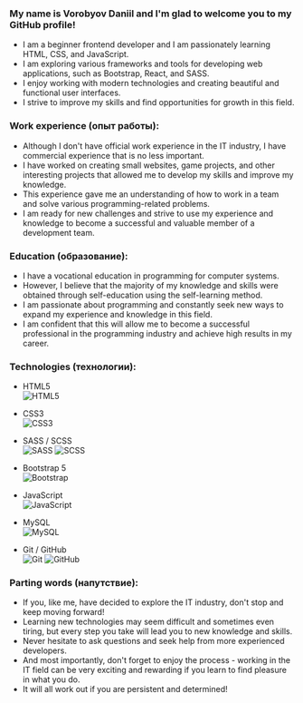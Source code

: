 ### My name is Vorobyov Daniil and I'm glad to welcome you to my GitHub profile!
- I am a beginner frontend developer and I am passionately learning HTML, CSS, and JavaScript. 
- I am exploring various frameworks and tools for developing web applications, such as Bootstrap, React, and SASS. 
- I enjoy working with modern technologies and creating beautiful and functional user interfaces. 
- I strive to improve my skills and find opportunities for growth in this field.  

### Work experience (опыт работы):
- Although I don't have official work experience in the IT industry, I have commercial experience that is no less important. 
- I have worked on creating small websites, game projects, and other interesting projects that allowed me to develop my skills and improve my knowledge. 
- This experience gave me an understanding of how to work in a team and solve various programming-related problems. 
- I am ready for new challenges and strive to use my experience and knowledge to become a successful and valuable member of a development team.

### Education (образование):
- I have a vocational education in programming for computer systems. 
- However, I believe that the majority of my knowledge and skills were obtained through self-education using the self-learning method. 
- I am passionate about programming and constantly seek new ways to expand my experience and knowledge in this field. 
- I am confident that this will allow me to become a successful professional in the programming industry and achieve high results in my career.

### Technologies (технологии):

- HTML5  
![HTML5](https://img.shields.io/badge/html5-%23E34F26.svg?style=for-the-badge&logo=html5&logoColor=white)

- CSS3  
![CSS3](https://img.shields.io/badge/css3-%231572B6.svg?style=for-the-badge&logo=css3&logoColor=white)

- SASS / SCSS  
![SASS](https://img.shields.io/badge/SASS-hotpink.svg?style=for-the-badge&logo=SASS&logoColor=white)
![SCSS](https://img.shields.io/badge/SCSS-%23CF649A.svg?style=for-the-badge&logo=SASS&logoColor=white)

- Bootstrap 5  
![Bootstrap](https://img.shields.io/badge/Bootstrap-563D7C?style=for-the-badge&logo=bootstrap&logoColor=white)

- JavaScript  
![JavaScript](https://img.shields.io/badge/JavaScript-%23323330.svg?style=for-the-badge&logo=javascript&logoColor=%23F7DF1E)

- MySQL  
![MySQL](https://img.shields.io/badge/mysql-CC2927.svg?&style=for-the-badge&logo=mysql&logoColor=white)

- Git / GitHub  
![Git](https://img.shields.io/badge/Git-%23F05032.svg?style=for-the-badge&logo=git&logoColor=white)
![GitHub](https://img.shields.io/badge/github-%23121011.svg?style=for-the-badge&logo=github&logoColor=white)


### Parting words (напутствие):
- If you, like me, have decided to explore the IT industry, don't stop and keep moving forward! 
- Learning new technologies may seem difficult and sometimes even tiring, but every step you take will lead you to new knowledge and skills. 
- Never hesitate to ask questions and seek help from more experienced developers. 
- And most importantly, don't forget to enjoy the process - working in the IT field can be very exciting and rewarding if you learn to find pleasure in what you do. 
- It will all work out if you are persistent and determined!
